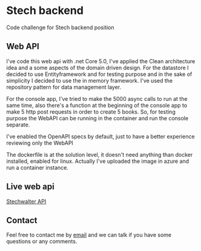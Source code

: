 # Stech backend

Code challenge for Stech backend position

## Web API

I've code this web api with .net Core 5.0, I've applied the Clean architecture idea and a some aspects of the domain driven design. For the datastore I decided to use Entityframework and for testing purpose and in the sake of simplicity I decided to use the in memory framework. I've used the repository pattern for data management layer. 

For the console app, I've tried to make the 5000 async calls to run at the same time, also there's a function at the beginning of the console app to make 5 http post requests in order to create 5 books. So, for testing purpose the WebAPI can be running in the container and run the console separate.

I've enabled the OpenAPI specs by default, just to have a better experience reviewing only the WebAPI

The dockerfile is at the solution level, it doesn't need anything than docker installed, enabled for linux. Actually I've uploaded the image in azure and run a container instance.


## Live web api
[Stechwalter API](http://stechwalter.eastus.azurecontainer.io/swagger/)

## Contact
Feel free to contact me by [email](mailto:w.valdez@outlook.com) and we can talk if you have some questions or any comments.
